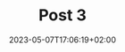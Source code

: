 ---
title: "Post 3"
draft: false
date: "2023-05-07T17:06:19+02:00"
thumbnail: 2023-05-07_14-43-31.png
---